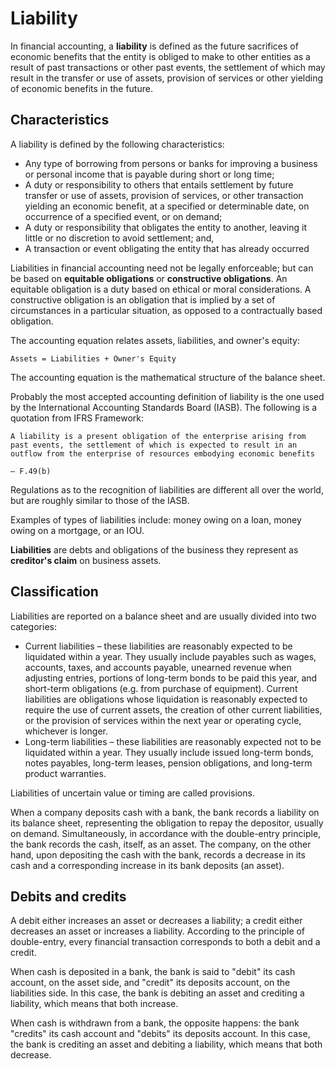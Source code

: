 # Liability

In financial accounting, a **liability** is defined as the future sacrifices of economic benefits that the entity is obliged to make to other entities as a result of past transactions or other past events, the settlement of which may result in the transfer or use of assets, provision of services or other yielding of economic benefits in the future.

## Characteristics
A liability is defined by the following characteristics:
- Any type of borrowing from persons or banks for improving a business or personal income that is payable during short or long time;
- A duty or responsibility to others that entails settlement by future transfer or use of assets, provision of services, or other transaction yielding an economic benefit, at a specified or determinable date, on occurrence of a specified event, or on demand;
- A duty or responsibility that obligates the entity to another, leaving it little or no discretion to avoid settlement; and,
- A transaction or event obligating the entity that has already occurred

Liabilities in financial accounting need not be legally enforceable; but can be based on **equitable obligations** or **constructive obligations**. An equitable obligation is a duty based on ethical or moral considerations. A constructive obligation is an obligation that is implied by a set of circumstances in a particular situation, as opposed to a contractually based obligation.

The accounting equation relates assets, liabilities, and owner's equity:

    Assets = Liabilities + Owner's Equity
The accounting equation is the mathematical structure of the balance sheet.

Probably the most accepted accounting definition of liability is the one used by the International Accounting Standards Board (IASB). The following is a quotation from IFRS Framework:

    A liability is a present obligation of the enterprise arising from past events, the settlement of which is expected to result in an outflow from the enterprise of resources embodying economic benefits

    — F.49(b)
Regulations as to the recognition of liabilities are different all over the world, but are roughly similar to those of the IASB.

Examples of types of liabilities include: money owing on a loan, money owing on a mortgage, or an IOU.

**Liabilities** are debts and obligations of the business they represent as **creditor's claim** on business assets.

## Classification
Liabilities are reported on a balance sheet and are usually divided into two categories:

- Current liabilities – these liabilities are reasonably expected to be liquidated within a year. They usually include payables such as wages, accounts, taxes, and accounts payable, unearned revenue when adjusting entries, portions of long-term bonds to be paid this year, and short-term obligations (e.g. from purchase of equipment). Current liabilities are obligations whose liquidation is reasonably expected to require the use of current assets, the creation of other current liabilities, or the provision of services within the next year or operating cycle, whichever is longer.
- Long-term liabilities – these liabilities are reasonably expected not to be liquidated within a year. They usually include issued long-term bonds, notes payables, long-term leases, pension obligations, and long-term product warranties.

Liabilities of uncertain value or timing are called provisions.

When a company deposits cash with a bank, the bank records a liability on its balance sheet, representing the obligation to repay the depositor, usually on demand. Simultaneously, in accordance with the double-entry principle, the bank records the cash, itself, as an asset. The company, on the other hand, upon depositing the cash with the bank, records a decrease in its cash and a corresponding increase in its bank deposits (an asset).

## Debits and credits
A debit either increases an asset or decreases a liability; a credit either decreases an asset or increases a liability. According to the principle of double-entry, every financial transaction corresponds to both a debit and a credit.

When cash is deposited in a bank, the bank is said to "debit" its cash account, on the asset side, and "credit" its deposits account, on the liabilities side. In this case, the bank is debiting an asset and crediting a liability, which means that both increase.

When cash is withdrawn from a bank, the opposite happens: the bank "credits" its cash account and "debits" its deposits account. In this case, the bank is crediting an asset and debiting a liability, which means that both decrease.